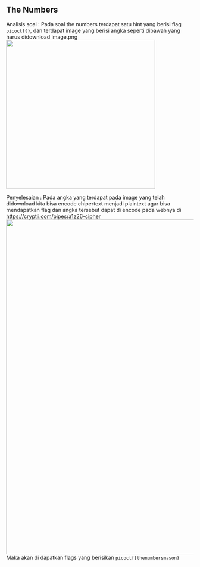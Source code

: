 ## The Numbers

Analisis soal : 
Pada soal the numbers terdapat satu hint yang berisi flag ```picoctf{}```, dan terdapat image yang berisi angka seperti dibawah yang harus didownload
image.png
<img src="https://github.com/Naraduhita/kripto-picoctf-writeup/assets/96894117/86230d1f-6270-4d13-9d20-1d19df918a6d" height="400" />

Penyelesaian : 
Pada angka yang terdapat pada image yang telah didownload kita bisa encode chipertext menjadi plaintext agar bisa mendapatkan flag dan angka tersebut dapat di encode pada webnya di https://cryptii.com/pipes/a1z26-cipher
<img src="https://github.com/Naraduhita/kripto-picoctf-writeup/assets/96894117/a69ce1dd-54ae-4642-a18d-5a317cb46eaa" height="900"/>
Maka akan di dapatkan flags yang berisikan ```picoctf{thenumbersmason}```
